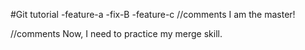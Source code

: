 #Git tutorial
-feature-a
-fix-B
-feature-c
//comments
I am the master!

//comments
Now, I need to practice my merge skill.
